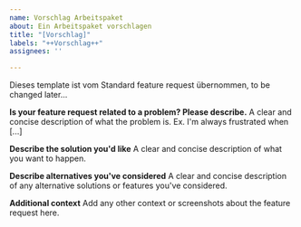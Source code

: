 ```yaml
---
name: Vorschlag Arbeitspaket
about: Ein Arbeitspaket vorschlagen
title: "[Vorschlag]"
labels: "++Vorschlag++"
assignees: ''

---
```


Dieses template ist vom Standard feature request übernommen, to be changed later...

**Is your feature request related to a problem? Please describe.**
A clear and concise description of what the problem is. Ex. I'm always frustrated when [...]

**Describe the solution you'd like**
A clear and concise description of what you want to happen.

**Describe alternatives you've considered**
A clear and concise description of any alternative solutions or features you've considered.

**Additional context**
Add any other context or screenshots about the feature request here.
